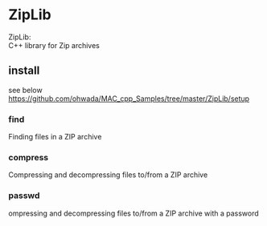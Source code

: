 ZipLib
===============


ZipLib:  
C++ library for Zip archives


## install 
see below
https://github.com/ohwada/MAC_cpp_Samples/tree/master/ZipLib/setup 


### find  
Finding files in a ZIP archive

### compress  
Compressing and decompressing files to/from a ZIP archive  

### passwd  
ompressing and decompressing files to/from a ZIP archive with a password  

